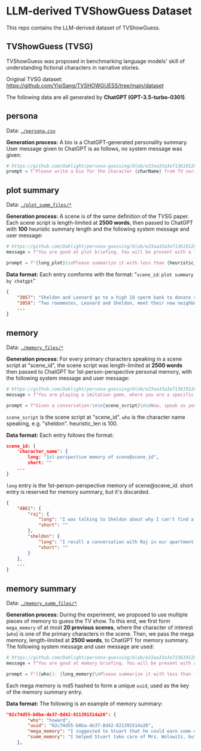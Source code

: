 # LLM-derived TVShowGuess Dataset

This repo contains the LLM-derived dataset of TVShowGuess.

## TVShowGuess (TVSG)

TVShowGuess was proposed in benchmarking language models' skill of understanding fictional characters in narrative stories.

Original TVSG dataset: <https://github.com/YisiSang/TVSHOWGUESS/tree/main/dataset>

The following data are all generated by **ChatGPT (GPT-3.5-turbo-0301)**.

## persona

Data: [`./persona.csv`](./persona.csv)

**Generation process:**
A bio is a ChatGPT-generated personality summary. User message given to ChatGPT is as follows, no system message was given:

```python
# https://github.com/Oaklight/persona-guessing/blob/e23aa33a3e713619120ea443af88799c17f03ad9/src/bio.py#L9
prompt = f'Please write a bio for the character {charName} from TV series "{showName}" in one paragraph'
```

## plot summary

Data: [`./plot_summ_files/*`](./plot_summ_files)

**Generation process:**
A scene is of the same definition of the TVSG paper.
Each scene script is length-limited at **2500 words**, then passed to ChatGPT with **100** heuristic summary length and the following system message and user message:

```python
# https://github.com/Oaklight/persona-guessing/blob/e23aa33a3e713619120ea443af88799c17f03ad9/src/plotsumm.py#L52
message = f"You are good at plot briefing. You will be present with a long plot script. Please summarize the given plot with less than {heuristic_len} words."

prompt = f"{long_plot}\\nPlease summarize it with less than {heuristic_len} words:"
```

**Data format:**
Each entry comforms with the format: "`scene_id`: `plot summary by chatgpt`"

```json
{
    "3057": "Sheldon and Leonard go to a high IQ sperm bank to donate sperm for extra money, but Sheldon backs out at the last minute, feeling guilty about potentially committing genetic fraud. They leave without donating.",
    "3058": "Two roommates, Leonard and Sheldon, meet their new neighbor, Penny. Leonard is immediately interested in her and invites her over for lunch. Sheldon protests, but they eventually agree to have her over. During the invitation, Sheldon struggles with social cues and inappropriately mentions bowel movements. The scene ends with Penny accepting the invitation and asking what they do for fun.The plot involves a man who discovers a lucrative business opportunity by performing a sexual act for money, which he continues to do in secret until the credits roll.",
    ...
}
```

## memory

Data: [`./memory_files/*`](./memory_files)

**Generation process:**
For every primary characters speaking in a scene script at "scene_id", the scene script was length-limited at **2500 words** then passed to ChatGPT for 1st-person-perspective personal memory, with the following system message and user message:

```python
# https://github.com/Oaklight/persona-guessing/blob/e23aa33a3e713619120ea443af88799c17f03ad9/src/memory.py#L95
message = f"You are playing a imitation game, where you are a specific person and try to concisely reiterate a conversation"

prompt = f"Given a conversation:\n\n{scene_script}\n\nNow, speak as you are {who}, describing in first-person perspective of what you experienced, with no more than {heuristic_len} words."
```

`scene_script` is the scene script at "scene_id". `who` is the character name speaking, e.g. "sheldon". heuristic_len is 100.

**Data format:**
Each entry follows the format:

```json
scene_id: {
    'character_name': {
        long: "1st-perspective memory of scene@scene_id",
        short: ""
    ...
}
```

`long` entry is the 1st-person-perspective memory of scene@scene_id. short entry is reserved for memory summary, but it's discarded.

```json
{
    "4861": {
        "raj": {
            "long": "I was talking to Sheldon about why I can't find a woman to be with. He suggested my fear of being alone is the problem. We also talked about my dating history, including a threesome with a Sailor Moon fan. Sheldon jokingly suggested chemical castration before we said goodnight.",
            "short": ""
        },
        "sheldon": {
            "long": "I recall a conversation with Raj in our apartment where he expressed his frustration with women not wanting to be with him. I suggested that his inability to be alone might be the issue, and he mentioned having had dates with eleven women, including a threesome with Howard and a Sailor Moon cosplayer. I hinted at chemical castration, but he decided to work on his fear of being alone instead.",
            "short": ""
        }
    },
    ...
}
```

## memory summary

Data: [`./memory_summ_files/*`](./memory_summ_files)

**Generation process:**
During the experiment, we proposed to use multiple pieces of memory to guess the TV show. To this end, we first form `mega_memory` of at most **20 previous scenes**, where the character of interest (`who`) is one of the primary characters in the scene. Then, we pass the mega memory, length-limited at **2500 words**, to ChatGPT for memory summary. The following system message and user message are used:

```python
# https://github.com/Oaklight/persona-guessing/blob/e23aa33a3e713619120ea443af88799c17f03ad9/src/memory.py#L281
message = f"You are good at memory briefing. You will be present with a recent memory from someone. Please summarize the given memory with less than {heuristic_len} words, in the first-person perspective."

prompt = f"[{who}]: {long_memory}\nPlease summarize it with less than {heuristic_len} words:"
```

Each mega memory is md5 hashed to form a unique `uuid`, used as the key of the memory summary entry.

**Data format:**
The following is an example of memory summary:

```json
"02c74d55-b8ba-de37-8d42-821391514a26": {
        "who": "howard",
        "uuid": "02c74d55-b8ba-de37-8d42-821391514a26",
        "mega_memory": "I suggested to Stuart that he could earn some money by getting humiliated verbally. Raj was going to let Stuart stay the night but has to cancel with Emily. Stuart also complained about everyone sounding like insurance companies, police, firemen or therapists.\nI helped Stu take care of Mrs Wolowitz and we're leaving now. Stu loves her and even calls her Debbie. Something feels weird about it but I'm not sure why.\nRaj thanked me for the ride, joking about the car windows. I teased him back, but then we realized I wasn't taking him to work. I explained my mom's situation with Stuart, and Raj made a joke. Inside, Stuart and my mom were together, which surprised me. I confronted Stuart about not telling me, and we argued. Raj mentioned communication, we left. In the car, we discussed Stuart living with my mom, debated, made a joke, and I called my mom. Later, tension with Stuart, and I felt frustrated.\nSo, Sheldon brought up Stalin trying to make supersoldiers with gorillas, and we all had some interesting animal suggestions. Then, Bernardette was trying to push Penny to study for her new job, but Penny wasn't having it. Oh, and there was some awkwardness.\nRaj was trying to come up with a cute couple's nickname, while Sheldon didn't enjoy being made to teach a class, despite Leonard pointing out its advantages.\nI remember trying to convince Sheldon that I was smart enough to take his graduate-level physics class, but he kept throwing difficult questions at me. Raj was there with cookies and Leonard and Howard were watching.\nSheldon and I were in a classroom, about to start a class. I told him that if he intends to make this class difficult, I'm out. If not, I'm willing to give it a shot. He agreed, and we began with the Brachistochrone problem and Euler-Lagrange theorems. Sheldon teased me when I got stumped, but then said he'd grade on a curve. I started singing when I realized he wasn't a good teacher, and even made a spitball to shoot at him. Accidentally hit him in the mouth with it.\nI argued with Sheldon about dropping his class and violating the sanctity of his mouth. We quizzed each other on technicalities; I gave him a hard time, but he managed to keep up.",
        "summ_memory": "I helped Stuart take care of Mrs. Wolowitz, but felt weird about their close relationship. Raj and I got into a mix-up with the car ride, leading to an argument with Stuart. Sheldon brought up an interesting topic about gorillas and supersoldiers. There was tension between Penny and Bernadette about studying for a new job. Sheldon didn't enjoy teaching a class, but I tried convincing him to let me join. We ended up arguing, and I accidentally hit him with a spitball. Despite the conflict, we quizzed each other and he kept up."
    },
```
